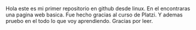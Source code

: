 Hola este es mi primer repositorio en github desde linux.
En el encontraras una pagina web basica. 
Fue hecho gracias al curso de Platzi. 
Y ademas pruebo en el todo lo que voy aprendiendo.
Gracias por leer. 